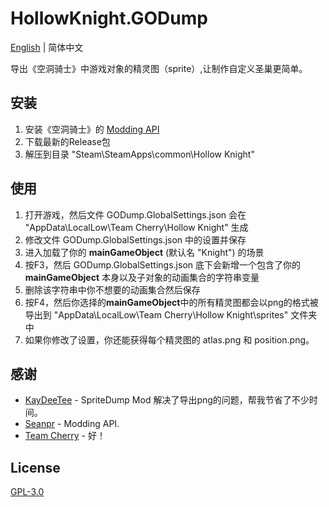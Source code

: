 # HollowKnight.GODump
[English](./README.md) | 简体中文

导出《空洞骑士》中游戏对象的精灵图（sprite）,让制作自定义圣巢更简单。

## 安装

1. 安装《空洞骑士》的 [Modding API]( https://github.com/seanpr96/HollowKnight.Modding ) 
2. 下载最新的Release包
3. 解压到目录 "Steam\SteamApps\common\Hollow Knight"

## 使用

1. 打开游戏，然后文件 GODump.GlobalSettings.json 会在 "AppData\LocalLow\Team Cherry\Hollow Knight" 生成
2. 修改文件 GODump.GlobalSettings.json 中的设置并保存
3. 进入加载了你的 **mainGameObject** (默认名 "Knight") 的场景
4. 按F3，然后 GODump.GlobalSettings.json 底下会新增一个包含了你的 **mainGameObject** 本身以及子对象的动画集合的字符串变量
5. 删除该字符串中你不想要的动画集合然后保存
6. 按F4，然后你选择的**mainGameObject**中的所有精灵图都会以png的格式被导出到 "AppData\LocalLow\Team Cherry\Hollow Knight\sprites" 文件夹中
7. 如果你修改了设置，你还能获得每个精灵图的 atlas.png 和 position.png。

## 感谢
* [KayDeeTee](https://github.com/KayDeeTee) - SpriteDump Mod 解决了导出png的问题，帮我节省了不少时间。
* [Seanpr](https://github.com/seanpr96) - Modding API.
* [Team Cherry](https://teamcherry.com.au/) - 好！

## License
[GPL-3.0](https://choosealicense.com/licenses/gpl-3.0/)